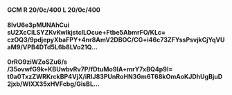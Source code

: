#### GCM R 20/0c/400 L 20/0c/400
**8lvU6e3pMUNAhCui**<br/>**sU2XcClLSYZKvKwlkjstcILOcue+Ftbe5AbmrFO/KLc=**<br/>**czOQ3/9pdjepyXbaFPY+4nr8AmV2DBOC/CG+i46c73ZFYssPsvjkCjYqVUaM9/VPB4DTd5L6b8LVo21Q...**<br/><br/>
**0rRO9ziWZoSZu6/s**<br/>**/35ovwfG9k+KBUwbvRv7P/fDtuMo9IA+mrY7xBQ4p9I=**<br/>**t0a0TxzZWRKrckBP4VjX/iRIJ83PUnRoHN3Gm6T68kOmAoKJDhUgBjuD2jxb/WlXX35xHVFcbg/GisBL...**
